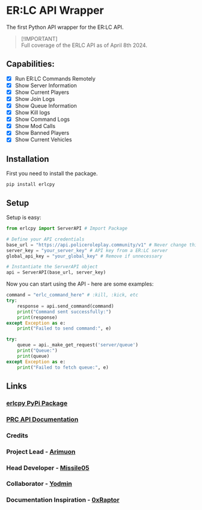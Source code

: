 # ER:LC API Wrapper
The first Python API wrapper for the ER:LC API.

> [!IMPORTANT]\
> Full coverage of the ERLC API as of April 8th 2024.

## Capabilities:
- [x] Run ER:LC Commands Remotely
- [x] Show Server Information
- [x] Show Current Players
- [x] Show Join Logs
- [x] Show Queue Information
- [x] Show Kill logs
- [x] Show Command Logs
- [x] Show Mod Calls
- [x] Show Banned Players
- [x] Show Current Vehicles

## Installation
First you need to install the package.

```
pip install erlcpy
```

## Setup
Setup is easy:

```python
from erlcpy import ServerAPI # Import Package

# Define your API credentials
base_url = "https://api.policeroleplay.community/v1" # Never change this
server_key = "your_server_key" # API key from a ER:LC server
global_api_key = "your_global_key" # Remove if unnecessary

# Instantiate the ServerAPI object
api = ServerAPI(base_url, server_key)
```

Now you can start using the API - here are some examples:

```python
command = "erlc_command_here" # :kill, :kick, etc
try:
    response = api.send_command(command)
    print("Command sent successfully:")
    print(response)
except Exception as e:
    print("Failed to send command:", e)
```
```python
try:
    queue = api._make_get_request('server/queue')
    print("Queue:")
    print(queue)
except Exception as e:
    print("Failed to fetch queue:", e)
```

## Links
### [erlcpy PyPi Package](https://pypi.org/project/erlcpy/)
### [PRC API Documentation](https://apidocs.policeroleplay.community/reference/api-reference)


### Credits

### Project Lead - [Arimuon](https://discord.com/users/1148923243097497600)

### Head Developer - [Missile05](https://discord.com/users/591298352344334388)

### Collaborator - [Yodmin](https://discord.com/users/430480677058772992)

### Documentation Inspiration - [0xRaptor](https://twitter.com/0xRaptorRblx)

